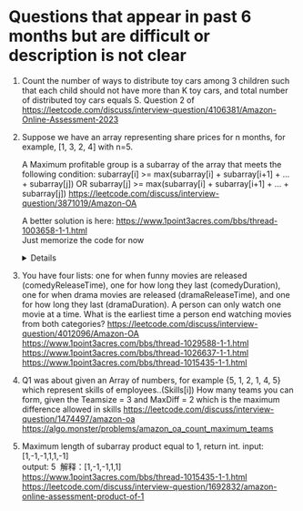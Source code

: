 # Questions that appear in past 6 months but are difficult or description is not clear
1. Count the number of ways to distribute toy cars among 3 children such that each child should not have more than K toy cars, and total number of distributed toy cars equals S.
  Question 2 of https://leetcode.com/discuss/interview-question/4106381/Amazon-Online-Assessment-2023

1. Suppose we have an array representing share prices for n months, for example, [1, 3, 2, 4] with n=5.

    A Maximum profitable group is a subarray of the array that meets the following condition:
    subarray[i] >= max(subarray[i] + subarray[i+1] + ... + subarray[j]) OR subarray[j] >= max(subarray[i] + subarray[i+1] + ... + subarray[j])
    https://leetcode.com/discuss/interview-question/3871019/Amazon-OA  

    A better solution is here: https://www.1point3acres.com/bbs/thread-1003658-1-1.html  
    Just memorize the code for now  
    <details>
  
    ```python
    def solution(v) -> int:
        stack = []
        n, r = len(v), 0
        for i in range(0, n):
            print("i", i, " value: ", v[i])
            print("stack: ", stack)
            while len(stack) and v[stack[-1]] < v[i]:
                # [top..i - 1] is what we want. Note it may contain equal elements.
                r += i - stack.pop()
            r += i - (stack[-1] if len(stack) else -1)
            print("result so far: ", r)
            stack.append(i)
    
        while len(stack):
            # [top..n - 1] is what we want
            r += n - stack.pop()
        return r - n
    
    print(solution([4, 3, 2, 5]))
  
    ```
    </details>

1. You have four lists: one for when funny movies are released (comedyReleaseTime), one for how long they last (comedyDuration), one for when drama movies are released (dramaReleaseTime), and one for how long they last (dramaDuration). A person can only watch one movie at a time. What is the earliest time a person end watching movies from both categories?
 https://leetcode.com/discuss/interview-question/4012096/Amazon-OA  
https://www.1point3acres.com/bbs/thread-1029588-1-1.html  
https://www.1point3acres.com/bbs/thread-1026637-1-1.html
https://www.1point3acres.com/bbs/thread-1015435-1-1.html  

1. Q1 was about given an Array of numbers, for example {5, 1, 2, 1, 4, 5} which represent skills of employees..(Skills[i])
How many teams you can form, given the Teamsize = 3 and MaxDiff = 2 which is the maximum difference allowed in skills
https://leetcode.com/discuss/interview-question/1474497/amazon-oa
https://algo.monster/problems/amazon_oa_count_maximum_teams

1.  Maximum length of subarray product equal to 1, return int.
input: [1,-1,-1,1,1,-1]    
output: 5  解释：[1,-1,-1,1,1]    
    https://www.1point3acres.com/bbs/thread-1015435-1-1.html
   https://leetcode.com/discuss/interview-question/1692832/amazon-online-assessment-product-of-1

